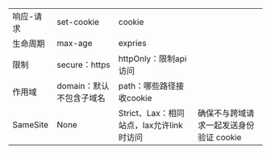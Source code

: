 |           |                          |                                          |                                         |
| --------- | ------------------------ | ---------------------------------------- | --------------------------------------- |
| 响应-请求 | set-cookie               | cookie                                   |                                         |
| 生命周期  | max-age                  | expries                                  |                                         |
| 限制      | secure：https            | httpOnly：限制api访问                    |                                         |
| 作用域    | domain：默认不包含子域名 | path：哪些路径接收cookie                 |                                         |
| SameSite  | None                     | Strict、Lax：相同站点，lax允许link时访问 | 确保不与跨域请求一起发送身份验证 cookie |

